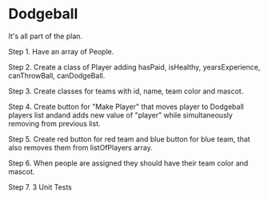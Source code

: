 # Dodgeball

It's all part of the plan.

Step 1. Have an array of People.

Step 2. Create a class of Player adding hasPaid, isHealthy, yearsExperience,
canThrowBall, canDodgeBall.

Step 3. Create classes for teams with id, name, team color and mascot.

Step 4. Create button for "Make Player" that moves player to Dodgeball players list
andand adds new value of "player" while simultaneously removing from previous list.

Step 5. Create red button for red team and blue button for blue team, 
that also removes them from listOfPlayers array.

Step 6. When people are assigned they should have their team color and mascot.

Step 7. 3 Unit Tests